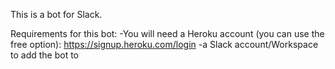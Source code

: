 This is a bot for Slack.

Requirements for this bot:
-You will need a Heroku account (you can use the free option): https://signup.heroku.com/login
-a Slack account/Workspace to add the bot to


    
  
  
